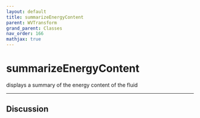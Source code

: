 ```yaml
---
layout: default
title: summarizeEnergyContent
parent: WVTransform
grand_parent: Classes
nav_order: 166
mathjax: true
---
```


#  summarizeEnergyContent

displays a summary of the energy content of the fluid


---

## Discussion

  
